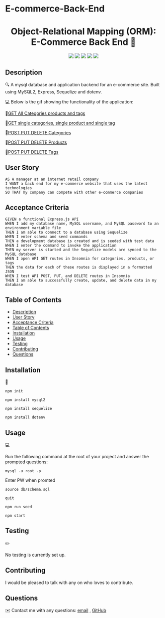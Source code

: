 # E-commerce-Back-End


<h1 align="center">Object-Relational Mapping (ORM): E-Commerce Back End 👋</h1>
  
  
<p align="center">
    <img src="https://img.shields.io/badge/Javascript-yellow" />
    <img src="https://img.shields.io/badge/express-orange" />
    <img src="https://img.shields.io/badge/Sequelize-blue"  />
    <img src="https://img.shields.io/badge/mySQL-blue"  />
    <img src="https://img.shields.io/badge/dotenv-green" />
</p>
   
## Description

🔍 A mysql database and application backend for an e-commerce site. Built using MySQL2, Express, Sequelize and dotenv.
  
💻 Below is the gif showing the functionality of the application:


🎥[GET All Categories products and tags](https://www.youtube.com/watch?v=jKRF7f0SeKQ&t=29s)

🎥[GET single categories, single product and single tag](https://www.youtube.com/watch?v=SB5ljLqZlso)

🎥[POST PUT DELETE Categories](https://www.youtube.com/watch?v=1O0LtFEks1o)

🎥[POST PUT DELETE Products](https://www.youtube.com/watch?v=wx0RgfW1xeE)

🎥[POST PUT DELETE Tags](https://www.youtube.com/watch?v=rArfPSaNfZs)


## User Story
  
```
AS A manager at an internet retail company
I WANT a back end for my e-commerce website that uses the latest technologies
SO THAT my company can compete with other e-commerce companies
```
  
## Acceptance Criteria
  
``` 
GIVEN a functional Express.js API
WHEN I add my database name, MySQL username, and MySQL password to an environment variable file
THEN I am able to connect to a database using Sequelize
WHEN I enter schema and seed commands
THEN a development database is created and is seeded with test data
WHEN I enter the command to invoke the application
THEN my server is started and the Sequelize models are synced to the MySQL database
WHEN I open API GET routes in Insomnia for categories, products, or tags
THEN the data for each of these routes is displayed in a formatted JSON
WHEN I test API POST, PUT, and DELETE routes in Insomnia
THEN I am able to successfully create, update, and delete data in my database
```
  
## Table of Contents
- [Description](#description)
- [User Story](#user-story)
- [Acceptance Criteria](#acceptance-criteria)
- [Table of Contents](#table-of-contents)
- [Installation](#installation)
- [Usage](#usage)
- [Testing](#testing)
- [Contributing](#contributing)
- [Questions](#questions)

## Installation
💾   
  
`npm init`

`npm install mysql2`

`npm install sequelize`

`npm install dotenv`
  
## Usage
💻   
  
Run the following command at the root of your project and answer the prompted questions:

`mysql -u root -p`

Enter PW when promted

`source db/schema.sql`

`quit`

`npm run seed`
  
`npm start`

## Testing
✏️

No testing is currently set up.

## Contributing
I would be pleased to talk with any on who loves to contribute.

## Questions
✉️ Contact me with any questions: [email](senutekie77@gmail.com) , [GitHub](https://github.com/senait77)<br />
